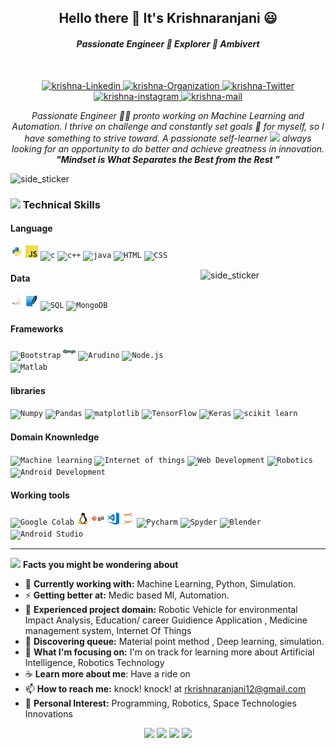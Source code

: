 <h2 align="center">Hello there 👋 It's Krishnaranjani 😃 </h2>
<h4 align="center"><i>Passionate Engineer 🌱 Explorer 🌱 Ambivert</i></h4>
<br>


<p align="center">
  <a href="https://www.linkedin.com/in/krishnaranjani/" target="_blank">
  <img title="LinkedIN" alt="krishna-Linkedin" src="https://cdn4.iconfinder.com/data/icons/social-messaging-ui-color-shapes-2-free/128/social-linkedin-circle-512.png" width="30" height="30" >
  </a>
  
  <a href="https://www.madrasresearch.org/team/krishnaranjani" target="_blank">
    <img title="Work" alt="krishna-Organization" src="https://user-images.githubusercontent.com/76845634/123902028-bc6dee00-d989-11eb-8f54-d18156006507.png" width="30" height="30" >
  </a>

  <a href="https://twitter.com/Krishnaranjani_" target="_blank">
    <img  title="Twitter" alt="krishna-Twitter" src="https://image.flaticon.com/icons/svg/124/124021.svg" width="30" height="30" >
  </a>
  
   <a href="https://www.instagram.com/aim_2_spark/" target="_blank">
    <img title="Instagram" alt="krishna-instagram" src="https://user-images.githubusercontent.com/76845634/123746282-1067cc80-d8cf-11eb-85e8-2c594ded1e12.png" width="30" height="30" >
  </a>
    <a href="mailto: rkrishnaranjani12gmail.com" target="_blank">
       <img title="" alt="krishna-mail" src="https://seeklogo.com/images/G/gmail-new-2020-logo-32DBE11BB4-seeklogo.com.png" width="40" height="30" >
  </a>
</p>
</p>

<p align="center">
  <em>
    Passionate Engineer 👩‍🎓 pronto working on Machine Learning and Automation. I thrive on challenge and constantly set goals 🚀 for myself, so I have something to strive toward. A passionate self-learner <img src="https://github.com/TheDudeThatCode/TheDudeThatCode/blob/master/Assets/Developer.gif" width="30px"> always looking for an opportunity to do better and achieve greatness in innovation.
    
   
  </em> 
  <br>
 <b><i align="center"> "Mindset is What Separates the Best from the Rest ”</i></b>
</p>
<img align="center " width=1000px height=20px alt="side_sticker" src="https://media.giphy.com/media/BUNgAW9kUmXbndFxhm/giphy.gif" />

<p align="center">

### <img src="https://media.giphy.com/media/3Fn48BycQFHImJjsN8/giphy.gif" width="40" /> Technical Skills 

#### Language

<code><img title="python" height="20" src="https://raw.githubusercontent.com/github/explore/80688e429a7d4ef2fca1e82350fe8e3517d3494d/topics/python/python.png"></code> <code><img title="javascript" height="20" src="https://raw.githubusercontent.com/github/explore/80688e429a7d4ef2fca1e82350fe8e3517d3494d/topics/javascript/javascript.png"></code> 
<code><img title="c" height="20" src="https://img.icons8.com/color/48/000000/c-programming.png"/></code>
<code><img title="c++" height="20" src="https://user-images.githubusercontent.com/76845634/123813691-bd176d80-d912-11eb-855d-d3f7dcc0d921.png"/></code>
<code><img title="java" height="20" src="https://user-images.githubusercontent.com/76845634/123790981-8d5d6b00-d8fc-11eb-97b0-0125f3312817.png"/></code>
<code><img title="HTML" height="20" src="https://user-images.githubusercontent.com/76845634/123813514-99ecbe00-d912-11eb-8868-611568358067.png"/></code>
<code><img title="CSS" height="20" src="https://user-images.githubusercontent.com/76845634/123813355-76297800-d912-11eb-88e2-cbf17a14f564.png"/></code>


<img align="right" width=200px height=200px alt="side_sticker" src="https://media.giphy.com/media/zN2IXI0TEnalqdlCkZ/giphy.gif" />
  
 #### Data

<code><img title="MySQL" height="20" src="https://raw.githubusercontent.com/github/explore/80688e429a7d4ef2fca1e82350fe8e3517d3494d/topics/mysql/mysql.png"></code> 
<code><img title="SQLite" height="20" src="https://raw.githubusercontent.com/github/explore/2d218e3aa252dc90eef269b34eeec1fbd15dc07e/topics/sqlite/sqlite.png"></code> <code><img title="SQL" height="20" src="https://user-images.githubusercontent.com/76845634/123792071-d82bb280-d8fd-11eb-8b77-54ed101e94d3.png"/></code>
<code><img title="MongoDB" height="20" src="https://img.icons8.com/color/452/mongodb.png"></code>

#### Frameworks
<code><img title="Bootstrap" height="20" src="https://user-images.githubusercontent.com/76845634/123792637-79b30400-d8fe-11eb-90eb-adeb81cf06ca.png"></code> 
<code><img title="Django" height="20" src="https://raw.githubusercontent.com/github/explore/80688e429a7d4ef2fca1e82350fe8e3517d3494d/topics/django/django.png"></code> <code><img title="Arudino" height="20" src="https://user-images.githubusercontent.com/76845634/123814553-68282700-d913-11eb-85f7-7f3da618166e.png"></code> 
<code><img title="Node.js" height="20" src="https://img1.pnghut.com/20/16/0/e9fBQ0Sz4i/mobile-app-development-react-npm-logo-expressjs.jpg"></code>
<code><img title="Matlab" height="20" src="https://user-images.githubusercontent.com/76845634/123814078-08318080-d913-11eb-89ca-9b7503201df2.png"></code>


#### libraries
  
<code><img title="Numpy" height="20" src="https://user-images.githubusercontent.com/76845634/123812127-75441680-d911-11eb-9aef-959780ff58f5.png"></code> 
<code><img title="Pandas" height="20" src="https://user-images.githubusercontent.com/76845634/123812296-9a388980-d911-11eb-85a1-22b6ce84dc20.png"></code> 
<code><img title="matplotlib" height="20" src="https://user-images.githubusercontent.com/76845634/123812573-d23fcc80-d911-11eb-8b6d-efd96705c290.png"></code> 
<code><img title="TensorFlow" height="20" src="https://user-images.githubusercontent.com/76845634/123812783-01eed480-d912-11eb-982e-40a2094f9c60.png"></code> 
<code><img title="Keras" height="20" src="https://user-images.githubusercontent.com/76845634/123813053-35c9fa00-d912-11eb-8127-6fde09bcd7bb.png"></code> 
<code><img title="scikit learn" height="20" src="https://user-images.githubusercontent.com/76845634/123814721-8d1c9a00-d913-11eb-8758-87997ff32344.png"></code> 

#### Domain Knownledge

  <code><img title="Machine learning" height="30" src="https://user-images.githubusercontent.com/76845634/123829005-b2170a00-d91f-11eb-9496-79a24d52ab0d.png"></code> 
  <code><img title="Internet of things" height="30" src="https://user-images.githubusercontent.com/76845634/123828857-8b58d380-d91f-11eb-84ad-f89946f6a616.png"></code> 
  <code><img title="Web Development" height="30" src="https://user-images.githubusercontent.com/76845634/123829780-5c8f2d00-d920-11eb-9538-fde5f6a6d748.png"></code> 
  <code><img title="Robotics" height="30" src="https://user-images.githubusercontent.com/76845634/123829566-32d60600-d920-11eb-8048-9da4fb0630f3.png"></code> 
  <code><img title="Android Development" height="30" src="https://user-images.githubusercontent.com/76845634/123830061-96f8ca00-d920-11eb-911c-55131c6a9c26.png"></code> 

  


#### Working tools

<code><img title="Google Colab" height="20" src="https://user-images.githubusercontent.com/76845634/123830638-1d151080-d921-11eb-9089-b635666807f0.png"></code>
<code><img title="Linux" height="20" src="https://raw.githubusercontent.com/github/explore/80688e429a7d4ef2fca1e82350fe8e3517d3494d/topics/linux/linux.png"></code> <code><img title="git" height="20" src="https://raw.githubusercontent.com/github/explore/80688e429a7d4ef2fca1e82350fe8e3517d3494d/topics/git/git.png"></code>
<code><img title="vs-code" height="20" src="https://raw.githubusercontent.com/github/explore/80688e429a7d4ef2fca1e82350fe8e3517d3494d/topics/visual-studio-code/visual-studio-code.png"></code>
<code><img title="Jupyter Notebook"  height="20" src="https://raw.githubusercontent.com/github/explore/80688e429a7d4ef2fca1e82350fe8e3517d3494d/topics/jupyter-notebook/jupyter-notebook.png"></code> 
<code><img title="Pycharm" height="20" src="https://resources.jetbrains.com/storage/products/pycharm/img/meta/pycharm_logo_300x300.png"></code>
<code><img title="Spyder" height="20" src="https://user-images.githubusercontent.com/76845634/123830855-5483bd00-d921-11eb-8598-0293b353833f.png"></code>
<code><img title="Blender" height="20" src="https://user-images.githubusercontent.com/76845634/123831152-a6c4de00-d921-11eb-8d46-4ae28452f927.png"></code>
<code><img title="Android Studio" height="20" src="https://user-images.githubusercontent.com/76845634/123831271-c956f700-d921-11eb-80cf-756f84874d0b.png"></code>


</p>

---

<img src="https://media.giphy.com/media/iY8CRBdQXODJSCERIr/giphy.gif" width="30px"> **Facts you might be wondering about**

- 🔭 **Currently working with:** Machine Learning, Python, Simulation.
- ⚡ **Getting better at:** Medic based Ml, Automation.
- :star2: **Experienced project domain:**  Robotic Vehicle for environmental Impact Analysis,  Education/ career Guidience Application , Medicine management system, Internet Of Things
- 🌱 **Discovering queue:** Material point method
,  Deep learning, simulation.
- 💬 **What I'm focusing on:**  I'm on track for learning more about Artificial Intelligence, Robotics Technology
- :coffee: **Learn more about me**: Have a ride on
- 📫 **How to reach me:** knock! knock! at rkrishnaranjani12@gmail.com
- :purple_heart: **Personal Interest:** Programming, Robotics,  Space Technologies Innovations

<p align="center">
<img src="https://img.shields.io/badge/Age-22-blue" />
  <img src="https://img.shields.io/badge/Focus-Machine%20Learning-brightgreen" />
  <img src="https://img.shields.io/badge/Lives-India-success" />
  <img src="https://img.shields.io/badge/Languages-English%20%26%20Tamil-brightgreen" />
</p>

